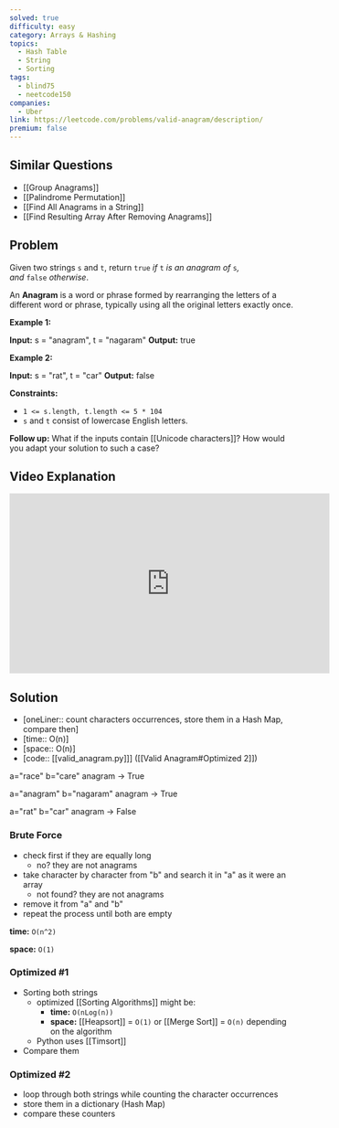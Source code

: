 ```yaml
---
solved: true
difficulty: easy
category: Arrays & Hashing
topics:
  - Hash Table
  - String
  - Sorting
tags:
  - blind75
  - neetcode150
companies:
  - Uber
link: https://leetcode.com/problems/valid-anagram/description/
premium: false
---
```

## Similar Questions

- [[Group Anagrams]]
- [[Palindrome Permutation]]
- [[Find All Anagrams in a String]]
- [[Find Resulting Array After Removing Anagrams]]
## Problem

Given two strings `s` and `t`, return `true` _if_ `t` _is an anagram of_ `s`_, and_ `false` _otherwise_.

An **Anagram** is a word or phrase formed by rearranging the letters of a different word or phrase, typically using all the original letters exactly once.

**Example 1:**

**Input:** s = "anagram", t = "nagaram"
**Output:** true

**Example 2:**

**Input:** s = "rat", t = "car"
**Output:** false

**Constraints:**

- `1 <= s.length, t.length <= 5 * 104`
- `s` and `t` consist of lowercase English letters.

**Follow up:** What if the inputs contain [[Unicode characters]]? How would you adapt your solution to such a case?

## Video Explanation

<iframe width="560" height="315" src="https://www.youtube.com/embed/9UtInBqnCgA?si=2aQars0febQ3-TOG" title="YouTube video player" frameborder="0" allow="accelerometer; autoplay; clipboard-write; encrypted-media; gyroscope; picture-in-picture; web-share" referrerpolicy="strict-origin-when-cross-origin" allowfullscreen></iframe>

## Solution

- [oneLiner:: count characters occurrences, store them in a Hash Map, compare then]
- [time:: O(n)]
- [space:: O(n)]
- [code:: [[valid_anagram.py]]] ([[Valid Anagram#Optimized 2]])

a="race"
b="care"
anagram -> True

a="anagram"
b="nagaram"
anagram -> True

a="rat"
b="car"
anagram -> False

### Brute Force

- check first if they are equally long
	- no? they are not anagrams
- take character by character from "b" and search it in "a" as it were an array
	- not found? they are not anagrams
- remove it from "a" and "b"
- repeat the process until both are empty

**time:** `O(n^2)`

**space:** `O(1)`

### Optimized #1

- Sorting both strings
	- optimized [[Sorting Algorithms]] might be:
		- **time:** `O(nLog(n))`
		- **space:** [[Heapsort]] = `O(1)` or [[Merge Sort]] = `O(n)` depending on the algorithm
	- Python uses [[Timsort]]
- Compare them

### Optimized #2

- loop through both strings while counting the character occurrences
- store them in a dictionary (Hash Map)
- compare these counters